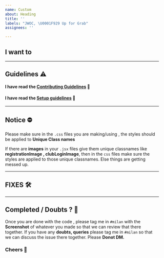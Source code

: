 ```yaml
---
name: Custom
about: Heading
title: ''
labels: "JWOC, \U0001F929 Up for Grab"
assignees: ''

---
```


## I want to <text here>
 
---
 
## Guidelines ⚠

#### I have read the **[Contributing Guidelines](https://github.com/IAmTamal/Milan/blob/main/rules/Contributing.md)** 🔐
#### I have read the **[Setup guidelines](https://github.com/IAmTamal/Milan/blob/main/rules/Setup.md)** 🔐
 
 ---

## Notice ⛔
Please make sure in the `.css` files you are making/using , the styles should be applied to **Unique Class names** 

If there are **images** in your `.jsx` files  give them unique classnames like **registrationImage , clubLoginImage**, then in the `css` files make sure the styles are applied to those unique classnames. Else things are getting messed up.

---

## FIXES 🛠
  
<content>
  
---
  
## Completed / Doubts ?  🚀
  
Once you are done with the code , please tag me in `#milan` with the **Screenshot** of whatever you made so that we can review that there together.
If you have any **doubts, queries** please tag me in `#milan` so that we can discuss the issue there together.
Please **Donot DM.**
  
### Cheers 🥂
